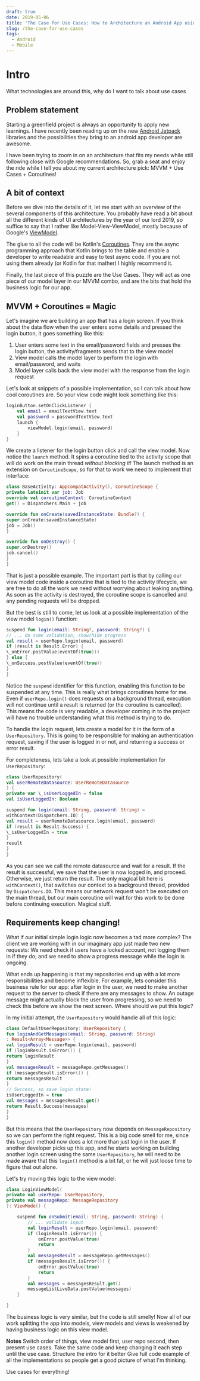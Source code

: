 ```yaml
---
draft: true
date: 2019-05-06
title: 'The Case for Use Cases: How to Architecture an Android App using Kotlin Coroutines'
slug: /the-case-for-use-cases
tags:
  - Android
  - Mobile
---
```


<!--
Iɴᴛʀᴏᴅᴜᴄᴛɪᴏɴ

An introduction is a 1-2 paragraph overview of what the blog post talks about. It should describe the technologies related to the blog post, but not explain them. Write this last.
-->

# Intro

What technologies are around this, why do I want to talk about use cases

<!--
Mᴀɪɴ Bᴏᴅʏ

There are a lot of different ways to structure the main body of a blog post, but a straightforward approach is to have a paragraph or two dedicated to the following (in order):

- Problem statement (a feature request, a bug report, an outage).
- Context (anything the reader needs to know beyond the problem statement).
- Initial Attempt.
  - Describe your initial approach and why you thought it would work.
  - Then, explain why it didn't suit your needs.
- Subsequent Attempt.
  - Describe what you learned from the initial attempt and how it helped lead you to what did finally work.
  - Explain what surprised you about the solution you ended up using.
  - Describe your thought process: how did you look for a solution to the problem? Who helped you? What was something that initially confused you and how did you overcome that confusion?
- Evaluate the solution in terms of how well it applies to the problem statement.

Spend most of your time writing this section.

If starting is difficult, just write out some links to PRs, issues, Slack messages, or libraries. Write a rough problem statement, then send a work-in-progress pull request so others can help get you unstuck.

-->

## Problem statement

Starting a greenfield project is always an opportunity to apply new learnings. I have recently been reading up on the new [Android Jetpack](https://developer.android.com/jetpack/) libraries and the possibilities they bring to an android app developer are awesome.

I have been trying to zoom in on an architecture that fits my needs while still following close with Google recommendations. So, grab a seat and enjoy the ride while I tell you about my current architecture pick: MVVM + Use Cases + Coroutines!

## A bit of context

Before we dive into the details of it, let me start with an overview of the several components of this architecture. You probably have read a bit about all the different kinds of UI architectures by the year of our lord 2019, so suffice to say that I rather like Model-View-ViewModel, mostly because of Google's [ViewModel](https://developer.android.com/topic/libraries/architecture/viewmodel).

The glue to all the code will be Kotlin's [Coroutines](https://kotlinlang.org/docs/reference/coroutines-overview.html). They are the async programming approach that Kotlin brings to the table and enable a developer to write readable and easy to test async code. If you are not using them already (or Kotlin for that mather) I highly recommend it.

Finally, the last piece of this puzzle are the Use Cases. They will act as one piece of our model layer in our MVVM combo, and are the bits that hold the business logic for our app.

## MVVM + Coroutines = Magic

Let's imagine we are building an app that has a login screen. If you think about the data flow when the user enters some details and pressed the login button, it goes something like this:

1. User enters some text in the email/password fields and presses the login button, the activity/fragments sends that to the view model
2. View model calls the model layer to perform the login with email/password, and waits
3. Model layer calls back the view model with the response from the login request

Let's look at snippets of a possible implementation, so I can talk about how cool coroutines are. So your view code might look something like this:

```kotlin
loginButton.setOnClickListener {
	val email = emailTextView.text
	val password = passwordTextView.text
	launch {
		viewModel.login(email, password)
	}
}
```

We create a listener for the login button click and call the view model. Now notice the `launch` method. It spins a coroutine tied to the activity scope that will do work on the main thread _without blocking it!_ The launch method is an extension on `CoroutineScope`, so for that to work we need to implement that interface:

```kotlin
class BaseActivity: AppCompatActivity(), CoroutineScope {
private lateinit var job: Job
override val coroutineContext: CoroutineContext
get() = Dispatchers.Main + job

override fun onCreate(savedInstanceState: Bundle?) {
super.onCreate(savedInstanceState)
job = Job()
}

override fun onDestroy() {
super.onDestroy()
job.cancel()
}
}
```

That is just a possible example. The important part is that by calling our view model code inside a coroutine that is tied to the activity lifecycle, we are free to do all the work we need without worrying about leaking anything. As soon as the activity is destroyed, the coroutine scope is cancelled and any pending requests will be dropped.

But the best is still to come, let us look at a possible implementation of the view model `login()` function:

```kotlin
suspend fun login(email: String?, password: String?) {
// ... do some validation, show/hide progress
val result = userRepo.login(email, password)
if (result is Result.Error) {
\_onError.postValue(eventOf(true)))
} else {
\_onSuccess.postValue(eventOf(true))
}
}
```

Notice the `suspend` identifier for this function, enabling this function to be suspended at any time. This is really what brings coroutines home for me. Even if `userRepo.login()` does requests on a background thread, execution will not continue until a result is returned (or the coroutine is cancelled). This means the code is very readable, a developer coming in to the project will have no trouble understanding what this method is trying to do.

To handle the login request, lets create a model for it in the form of a `UserRepository`. This is going to be responsible for making an authentication request, saving if the user is logged in or not, and returning a success or error result.

For completeness, lets take a look at possible implementation for `UserRepository`:

```kotlin
class UserRepository(
val userRemoteDatasource: UserRemoteDatasource
) {
private var \_isUserLoggedIn = false
val isUserLoggedIn: Boolean

suspend fun login(email: String, password: String) =
withContext(Dispatchers.IO) {
val result = userRemoteDatasource.login(email, password)
if (result is Result.Success) {
\_isUserLoggedIn = true
}
result
}
}
```

As you can see we call the remote datasource and wait for a result. If the result is successful, we save that the user is now logged in, and proceed. Otherwise, we just return the result. The only magical bit here is `withContext()`, that switches our context to a background thread, provided by `Dispatchers.IO`. This means our network request won't be executed on the main thread, but our main coroutine will wait for this work to be done before continuing execution. Magical stuff.

## Requirements keep changing!

What if our initial simple login logic now becomes a tad more complex? The client we are working with in our imaginary app just made two new requests: We need check if users have a locked account, not logging them in if they do; and we need to show a progress message while the login is ongoing.

What ends up happening is that my repositories end up with a lot more responsibilities and become inflexible. For example, lets consider this business rule for our app: after login in the user, we need to make another request to the server to check if there are any messages to show. An outage message might actually block the user from progressing, so we need to check this before we show the next screen. Where should we put this logic?

In my initial attempt, the `UserRepository` would handle all of this logic:

```kotlin
class DefaultUserRepository: UserRepository {
fun loginAndGetMessages(email: String, password: String)
: Result<Array<Message>> {
val loginResult = userRepo.login(email, password)
if (loginResult.isError()) {
return loginResult
}
val messagesResult = messageRepo.getMessages()
if (messagesResult.isError()) {
return messagesResult
}
// Success, so save login state!
isUserLoggedIn = true
val messages = messagesResult.get()
return Result.Success(messages)
}
}
```

But this means that the `UserRepository` now depends on `MessageRepository` so we can perform the right request. This is a big code smell for me, since this `login()` method now does a lot more than just login in the user. If another developer picks up this app, and he starts working on building another login screen using the same `UserRepository`, he will need to be made aware that this `login()` method is a bit fat, or he will just loose time to figure that out alone.

Let's try moving this logic to the view model:

```kotlin
class LoginViewModel(
private val userRepo: UserRepository,
private val messageRepo: MessageRepository
): ViewMode() {

    suspend fun onSubmit(email: String, password: String) {
    	// ... validate input
    	val loginResult = userRepo.login(email, password)
    	if (loginResult.isError()) {
    		onError.postValue(true)
    		return
    	}
    	val messagesResult = messageRepo.getMessages()
    	if (messagesResult.isError()) {
    		onError.postValue(true)
    		return
    	}
    	val messages = messagesResult.get()
    	messageListLiveData.postValue(messages)
    }

}
```

The business logic is very similar, but the code is still smelly! Now all of our work splitting the app into models, view models and views is weakened by having business logic on this view model.

**Notes**
Switch order of things, view model first, user repo second, then present use cases. Take the same code and keep changing it each step until the use case. Structure the intro for it better
Give full code example of all the implementations so people get a good picture of what I'm thinking.

Use cases for everything!

<!--
Cᴏɴᴄʟᴜsɪᴏɴ

The conclusion of your post should mirror the introduction: an overview of the post that describes (but does not explain) the technologies involved. Repetition helps emphasize your points, so make sure to re-state any high-level takeaways from the main body of your post. Maybe a list makes sense, or a paragraph.

The conclusion should also include links to pull requests or issues related to the post, as well as provide any thanks you'd like to extend to your colleagues or community members.
-->

